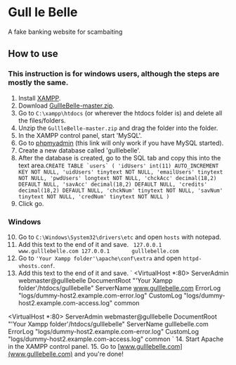 # Gull le Belle

A fake banking website for scambaiting

## How to use
### This instruction is for windows users, although the steps are mostly the same.
1. Install [XAMPP](https://www.apachefriends.org/index.html).
2. Download [GullleBelle-master.zip](https://github.com/lahrence/GullleBelle/archive/master.zip).
3. Go to `C:\xampp\htdocs` (or wherever the htdocs folder is) and delete all the files/folders.
4. Unzip the `GullleBelle-master.zip` and drag the folder into the folder.
5. In the XAMPP control panel, start 'MySQL'.
6. Go to [phpmyadmin](http://localhost/phpmyadmin/) (this link will only work if you have MySQL started).
7. Create a new database called 'gulllebelle'.
8. After the database is created, go to the SQL tab and copy this into the text area.```CREATE TABLE `users` (
  'idUsers' int(11) AUTO_INCREMENT KEY NOT NULL,
  'uidUsers' tinytext NOT NULL,
  'emailUsers' tinytext NOT NULL,
  'pwdUsers' longtext NOT NULL,
  'chckAcc' decimal(18,2) DEFAULT NULL,
  'savAcc' decimal(18,2) DEFAULT NULL,
  'credits' decimal(18,2) DEFAULT NULL,
  'chckNum' tinytext NOT NULL,
  'savNum' tinytext NOT NULL,
  'credNum' tinytext NOT NULL
)```
9. Click go.
### Windows
10. Go to `C:\Windows\System32\drivers\etc` and open `hosts` with notepad.
11. Add this text to the end of it and save. `
127.0.0.1       www.gulllebelle.com
127.0.0.1       gulllebelle.com`
12. Go to `'Your Xampp folder'\apache\conf\extra` and open `httpd-vhosts.conf`.
13. Add this text to the end of it and save. `
<VirtualHost *:80>
    ServerAdmin webmaster@gulllebelle
    DocumentRoot "'Your Xampp folder'/htdocs/gulllebelle"
    ServerName www.gulllebelle.com
    ErrorLog "logs/dummy-host2.example.com-error.log"
    CustomLog "logs/dummy-host2.example.com-access.log" common
</VirtualHost>

<VirtualHost *:80>
    ServerAdmin webmaster@gulllebelle
    DocumentRoot "'Your Xampp folder'/htdocs/gulllebelle"
    ServerName gulllebelle.com
    ErrorLog "logs/dummy-host2.example.com-error.log"
    CustomLog "logs/dummy-host2.example.com-access.log" common
</VirtualHost>
`
14. Start Apache in the XAMPP control panel.
15. Go to [www.gulllebelle.com](www.gulllebelle.com) and you're done!